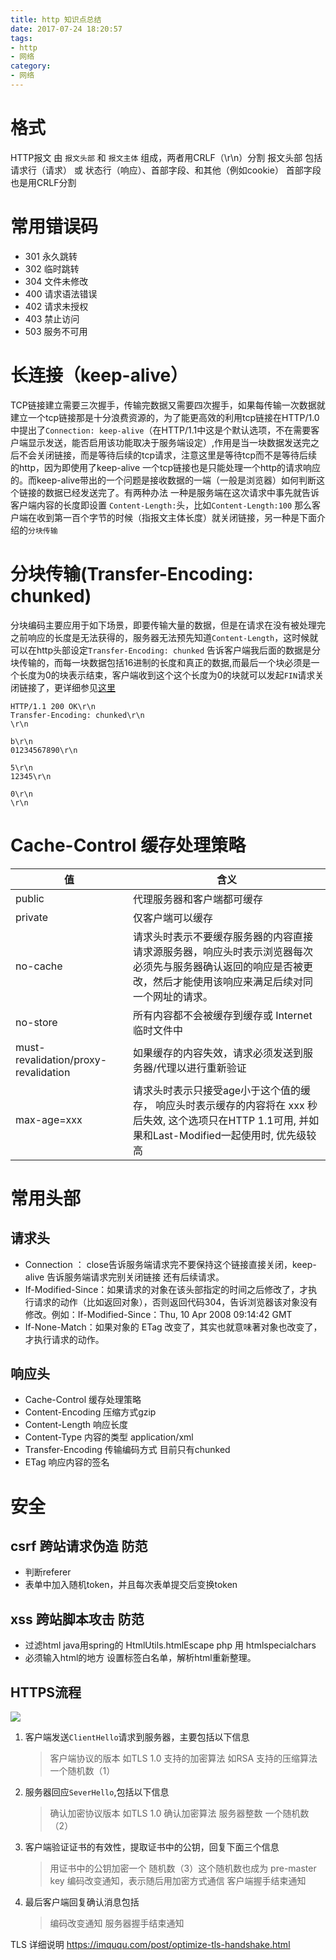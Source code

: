 ```yaml
---
title: http 知识点总结
date: 2017-07-24 18:20:57
tags: 
- http
- 网络
category:
- 网络
---
```


# 格式
HTTP报文 由 `报文头部` 和 `报文主体` 组成，两者用CRLF（\r\n）分割
报文头部 包括 请求行（请求） 或 状态行（响应）、首部字段、和其他（例如cookie）
首部字段也是用CRLF分割


# 常用错误码
* 301 永久跳转
* 302 临时跳转
* 304 文件未修改
* 400 请求语法错误
* 402 请求未授权
* 403 禁止访问
* 503 服务不可用

# 长连接（keep-alive）
TCP链接建立需要三次握手，传输完数据又需要四次握手，如果每传输一次数据就建立一个tcp链接那是十分浪费资源的，为了能更高效的利用tcp链接在HTTP/1.0 中提出了`Connection: keep-alive`（在HTTP/1.1中这是个默认选项，不在需要客户端显示发送，能否启用该功能取决于服务端设定）,作用是当一块数据发送完之后不会关闭链接，而是等待后续的tcp请求，注意这里是等待tcp而不是等待后续的http，因为即使用了keep-alive 一个tcp链接也是只能处理一个http的请求响应的。而keep-alive带出的一个问题是接收数据的一端（一般是浏览器）如何判断这个链接的数据已经发送完了。有两种办法 一种是服务端在这次请求中事先就告诉客户端内容的长度即设置 `Content-Length:`头，比如`Content-Length:100` 那么客户端在收到第一百个字节的时候（指报文主体长度）就关闭链接，另一种是下面介绍的`分块传输`

# 分块传输(Transfer-Encoding: chunked)
分块编码主要应用于如下场景，即要传输大量的数据，但是在请求在没有被处理完之前响应的长度是无法获得的，服务器无法预先知道`Content-Length`，这时候就可以在http头部设定`Transfer-Encoding: chunked` 告诉客户端我后面的数据是分块传输的，而每一块数据包括16进制的长度和真正的数据,而最后一个块必须是一个长度为0的块表示结束，客户端收到这个这个长度为0的块就可以发起`FIN`请求关闭链接了，更详细参见[这里](https://imququ.com/post/transfer-encoding-header-in-http.html)

```
HTTP/1.1 200 OK\r\n
Transfer-Encoding: chunked\r\n
\r\n

b\r\n
01234567890\r\n

5\r\n
12345\r\n

0\r\n
\r\n
```

# Cache-Control 缓存处理策略
| 值|含义 |
| --- | --- |
| public | 代理服务器和客户端都可缓存 |
| private | 仅客户端可以缓存 |
| no-cache | 请求头时表示不要缓存服务器的内容直接请求源服务器，响应头时表示浏览器每次必须先与服务器确认返回的响应是否被更改，然后才能使用该响应来满足后续对同一个网址的请求。 |
| no-store | 所有内容都不会被缓存到缓存或 Internet 临时文件中 |
| must-revalidation/proxy-revalidation | 如果缓存的内容失效，请求必须发送到服务器/代理以进行重新验证 |
| max-age=xxx | 请求头时表示只接受age小于这个值的缓存， 响应头时表示缓存的内容将在 xxx 秒后失效, 这个选项只在HTTP 1.1可用, 并如果和Last-Modified一起使用时, 优先级较高 |






# 常用头部
## 请求头
* Connection ： close告诉服务端请求完不要保持这个链接直接关闭，keep-alive 告诉服务端请求完别关闭链接 还有后续请求。
* If-Modified-Since：如果请求的对象在该头部指定的时间之后修改了，才执行请求的动作（比如返回对象），否则返回代码304，告诉浏览器该对象没有修改。例如：If-Modified-Since：Thu, 10 Apr 2008 09:14:42 GMT
* If-None-Match：如果对象的 ETag 改变了，其实也就意味著对象也改变了，才执行请求的动作。

## 响应头
* Cache-Control 缓存处理策略
* Content-Encoding 压缩方式gzip
* Content-Length 响应长度
* Content-Type 内容的类型 application/xml
* Transfer-Encoding 传输编码方式 目前只有chunked
* ETag 响应内容的签名

# 安全

## csrf 跨站请求伪造  防范
* 判断referer
* 表单中加入随机token，并且每次表单提交后变换token

## xss 跨站脚本攻击 防范
* 过滤html java用spring的 HtmlUtils.htmlEscape php 用 htmlspecialchars
* 必须输入html的地方 设置标签白名单，解析html重新整理。

## HTTPS流程
![](media/15015587412678.jpg)

1. 客户端发送`ClientHello`请求到服务器，主要包括以下信息

    > 客户端协议的版本 如TLS 1.0
    > 支持的加密算法 如RSA
    > 支持的压缩算法
    > 一个随机数（1）

2. 服务器回应`SeverHello`,包括以下信息

    > 确认加密协议版本 如TLS 1.0
    > 确认加密算法
    > 服务器整数
    > 一个随机数（2）
    
3. 客户端验证证书的有效性，提取证书中的公钥，回复下面三个信息
    > 用证书中的公钥加密一个 随机数（3）这个随机数也成为 pre-master key
    > 编码改变通知，表示随后用加密方式通信
    > 客户端握手结束通知
    
4. 最后客户端回复确认消息包括
    > 编码改变通知
    > 服务器握手结束通知  
    
TLS 详细说明 https://imququ.com/post/optimize-tls-handshake.html
  





